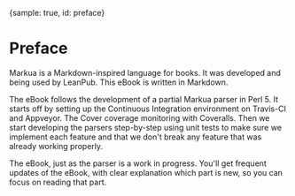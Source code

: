 {sample: true, id: preface}
# Preface

Markua is a Markdown-inspired language for books. It was developed and being used by LeanPub. This eBook is written in Markdown.

The eBook follows the development of a partial Markua parser in Perl 5. It starts off by setting up the Continuous Integration environment on Travis-CI and Appveyor. The Cover coverage monitoring with Coveralls. Then we start developing the parsers step-by-step using unit tests to make sure we implement each feature and that we don't break any feature that was already working properly.

The eBook, just as the parser is a work in progress. You'll get frequent updates of the eBook, with clear explanation which part is new, so you can focus on reading that part.


